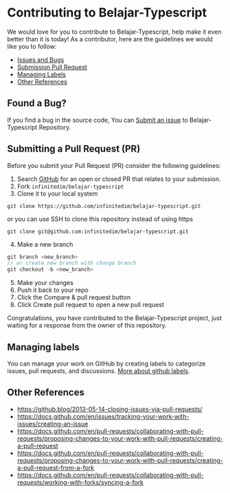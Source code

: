 # Contributing to Belajar-Typescript

We would love for you to contribute to Belajar-Typescript, help make it even better than it is today!
As a contributor, here are the guidelines we would like you to follow:

- [Issues and Bugs](#issue)
- [Submission Pull Request](#submit-pr)
- [Managing Labels](#managing-labels)
- [Other References](#other-references)

## <a name="issue"></a> Found a Bug?

If you find a bug in the source code, You can <a href="https://github.com/infinitedim/belajar-typescript/issues">Submit an issue</a> to Belajar-Typescript Repository.

## <a name="submit-pr"></a> Submitting a Pull Request (PR)

Before you submit your Pull Request (PR) consider the following guidelines:

1. Search [GitHub](https://github.com/infinitedim/belajar-typescript/pulls) for an open or closed PR that relates to your submission.
2. Fork `infinitedim/belajar-typescript`
3. Clone it to your local system

```shell
git clone https://github.com/infinitedim/belajar-typescript.git
```

or you can use SSH to clone this repository instead of using https

```shell
git clone git@github.com:infinitedim/belajar-typescript.git
```

4. Make a new branch

```js
git branch <new_branch>
// or create new branch with change branch
git checkout -b <new_branch>
```

5. Make your changes
6. Push it back to your repo
7. Click the Compare & pull request button
8. Click Create pull request to open a new pull request

Congratulations, you have contributed to the Belajar-Typescript project, just waiting for a response from the owner of this repository.

## <a name="managing-labels"></a> Managing labels

You can manage your work on GitHub by creating labels to categorize issues, pull requests, and discussions. [More about github labels](https://docs.github.com/en/issues/using-labels-and-milestones-to-track-work/managing-labels).

## <a name="other-references"></a> Other References

- https://github.blog/2013-05-14-closing-issues-via-pull-requests/
- https://docs.github.com/en/issues/tracking-your-work-with-issues/creating-an-issue
- https://docs.github.com/en/pull-requests/collaborating-with-pull-requests/proposing-changes-to-your-work-with-pull-requests/creating-a-pull-request
- https://docs.github.com/en/pull-requests/collaborating-with-pull-requests/proposing-changes-to-your-work-with-pull-requests/creating-a-pull-request-from-a-fork
- https://docs.github.com/en/pull-requests/collaborating-with-pull-requests/working-with-forks/syncing-a-fork
